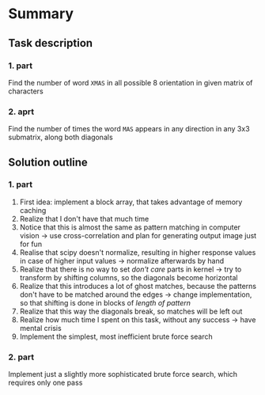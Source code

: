 # Summary
## Task description
### 1. part
Find the number of word `XMAS` in all possible 8 orientation in given matrix of characters

### 2. aprt
Find the number of times the word `MAS` appears in any direction in any 3x3 submatrix, along both diagonals

## Solution outline
### 1. part
1. First idea: implement a block array, that takes advantage of memory caching
2. Realize that I don't have that much time
3. Notice that this is almost the same as pattern matching in computer vision -> use cross-correlation and plan for generating output image just for fun
4. Realise that scipy doesn't normalize, resulting in higher response values in case of higher input values -> normalize afterwards by hand
5. Realize that there is no way to set *don't care* parts in kernel -> try to transform by shifting columns, so the diagonals become horizontal
6. Realize that this introduces a lot of ghost matches, because the patterns don't have to be matched around the edges -> change implementation, so that shifting is done in blocks of *length of pattern*
7. Realize that this way the diagonals break, so matches will be left out
8. Realize how much time I spent on this task, without any success -> have mental crisis
9. Implement the simplest, most inefficient brute force search

### 2. part
Implement just a slightly more sophisticated brute force search, which requires only one pass
